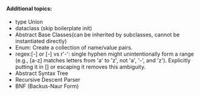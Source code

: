 #### Additional topics:

- type Union
- dataclass (skip boilerplate init)
- Abstract Base Classes(can be inherited by subclasses, cannot be instantiated directly)
- Enum: Create a collection of name/value pairs.
- regex:[-] or [\-] vs r'-':
  single hyphen might unintentionally form a range (e.g., [a-z] matches letters from 'a' to 'z', not 'a', '-', and 'z'). Explicitly putting it in [] or escaping it removes this ambiguity.
- Abstract Syntax Tree
- Recursive Descent Parser
- BNF (Backus-Naur Form)
